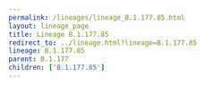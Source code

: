 ```yaml
---
permalink: /lineages/lineage_B.1.177.85.html
layout: lineage_page
title: Lineage B.1.177.85
redirect_to: ../lineage.html?lineage=B.1.177.85
lineage: B.1.177.85
parent: B.1.177
children: ['B.1.177.85']
---
```


